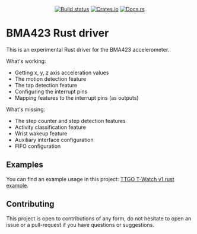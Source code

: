 <p align="center">
    <a href="https://github.com/pyaillet/bma423-rs/actions/workflows/ci.yml"><img src="https://github.com/pyaillet/bma423-rs/actions/workflows/ci.yml/badge.svg?branch=main" alt="Build status" /></a>
    <a href="https://crates.io/crates/bma423"><img src="https://img.shields.io/crates/v/bma423.svg" alt="Crates.io"></a>
    <a href="https://docs.rs/bma423"><img src="https://docs.rs/bma423/badge.svg" alt="Docs.rs"></a>
</p>

# BMA423 Rust driver

This is an experimental Rust driver for the BMA423 accelerometer.

What's working:
- Getting x, y, z axis acceleration values
- The motion detection feature
- The tap detection feature
- Configuring the interrupt pins
- Mapping features to the interrupt pins (as outputs)

What's missing:
- The step counter and step detection features
- Activity classification feature
- Wrist wakeup feature
- Auxiliary interface configuration
- FIFO configuration

## Examples

You can find an example usage in this project: [TTGO T-Watch v1 rust example](https://github.com/pyaillet/twatch-idf-rs).

## Contributing

This project is open to contributions of any form, do not hesitate to open an issue or a pull-request
if you have questions or suggestions.
